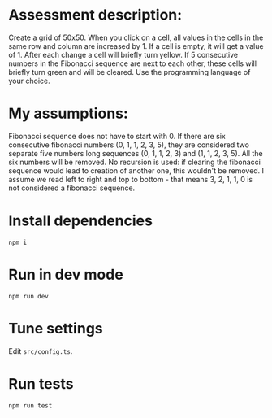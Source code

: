 # Assessment description:

Create a grid of 50x50. When you click on a cell, all values in the cells in the same row and column are increased  by 1. If a cell is empty, it will get a value of 1. After each change a cell will briefly turn yellow. If 5 consecutive numbers in the Fibonacci sequence are next to each other, these cells will briefly turn green and will be cleared. Use the programming language of your choice.

# My assumptions:

Fibonacci sequence does not have to start with 0. If there are six consecutive fibonacci numbers (0, 1, 1, 2, 3, 5), they are considered two separate five numbers long sequences (0, 1, 1, 2, 3) and (1, 1, 2, 3, 5). All the six numbers will be removed. No recursion is used: if clearing the fibonacci sequence would lead to creation of another one, this wouldn't be removed. I assume we read left to right and top to bottom - that means 3, 2, 1, 1, 0 is not considered a fibonacci sequence.

# Install dependencies

`npm i`

# Run in dev mode

`npm run dev`

# Tune settings

Edit `src/config.ts`.

# Run tests

`npm run test`
